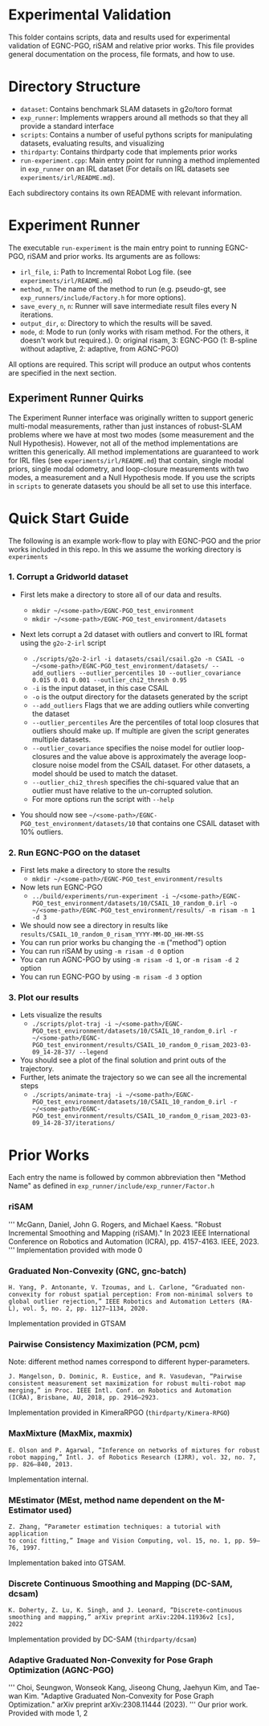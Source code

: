 # Experimental Validation

This folder contains scripts, data and results used for experimental validation of EGNC-PGO, riSAM and relative prior works.
This file provides general documentation on the process, file formats, and how to use. 

# Directory Structure
* `dataset`: Contains benchmark SLAM datasets in g2o/toro format
* `exp_runner`: Implements wrappers around all methods so that they all provide a standard interface
* `scripts`: Contains a number of useful pythons scripts for manipulating datasets, evaluating results, and visualizing
* `thirdparty`: Contains thirdparty code that implements prior works
* `run-experiment.cpp`: Main entry point for running a method implemented in `exp_runner` on an IRL dataset (For details on IRL datasets see `experiments/irl/README.md`).

Each subdirectory contains its own README with relevant information.

# Experiment Runner
The executable `run-experiment` is the main entry point to running EGNC-PGO, riSAM and prior works. Its arguments are as follows:
* `irl_file`, `i`: Path to Incremental Robot Log file. (see `experiments/irl/README.md`)
* `method`, `m`: The name of the method to run (e.g. pseudo-gt, see `exp_runners/include/Factory.h` for more options).
* `save_every_n`, `n`: Runner will save intermediate result files every N iterations.
* `output_dir`, `o`: Directory to which the results will be saved.
* `mode`, `d`: Mode to run (only works with risam method. For the others, it doesn't work but required.). 0: original risam, 3: EGNC-PGO (1: B-spline without adaptive, 2: adaptive, from AGNC-PGO)

All options are required. This script will produce an output whos contents are specified in the next section. 

## Experiment Runner Quirks
The Experiment Runner interface was originally written to support generic multi-modal measurements, rather than just instances of robust-SLAM problems where we have at most two modes (some measurement and the Null Hypothesis). However, not all of the method implementations are written this generically. All method implementations are guaranteed to work for IRL files (see `experiments/irl/README.md`) that contain, single modal priors, single modal odometry, and loop-closure measurements with two modes, a measurement and a Null Hypothesis mode. If you use the scripts in `scripts` to generate datasets you should be all set to use this interface.

# Quick Start Guide
The following is an example work-flow to play with EGNC-PGO and the prior works included in this repo. In this we assume the working directory is `experiments`

### 1. Corrupt a Gridworld dataset
* First lets make a directory to store all of our data and results. 
    * `mkdir ~/<some-path>/EGNC-PGO_test_environment`
    * `mkdir ~/<some-path>/EGNC-PGO_test_environment/datasets`
* Next lets corrupt a 2d dataset with outliers and convert to IRL format using the `g2o-2-irl` script
    * `./scripts/g2o-2-irl -i datasets/csail/csail.g2o -n CSAIL -o ~/<some-path>/EGNC-PGO_test_environment/datasets/ --add_outliers --outlier_percentiles 10 --outlier_covariance 0.015 0.01 0.001 --outlier_chi2_thresh 0.95`
    * `-i` is the input dataset, in this case CSAIL
    * `-o` is the output directory for the datasets generated by the script
    * `--add_outliers` Flags that we are adding outliers while converting the dataset
    * `--outlier_percentiles` Are the percentiles of total loop closures that outliers should make up. If multiple are given the script generates multiple datasets. 
    * `--outlier_covariance` specifies the noise model for outlier loop-closures and the value above is approximately the  average loop-closure noise model from the CSAIL dataset. For other datasets, a model should be used to match the dataset.
    * `--outlier_chi2_thresh` specifies the chi-squared value that an outlier must have relative to the un-corrupted solution.
    * For more options run the script with `--help`

* You should now see `~/<some-path>/EGNC-PGO_test_environment/datasets/10` that contains one CSAIL dataset with 10% outliers.

### 2. Run EGNC-PGO on the dataset
* First lets make a directory to store the results
    * `mkdir ~/<some-path>/EGNC-PGO_test_environment/results`
* Now lets run EGNC-PGO
    * `../build/experiments/run-experiment -i ~/<some-path>/EGNC-PGO_test_environment/datasets/10/CSAIL_10_random_0.irl -o ~/<some-path>/EGNC-PGO_test_environment/results/ -m risam -n 1 -d 3`
* We should now see a directory in results like `results/CSAIL_10_random_0_risam_YYYY-MM-DD_HH-MM-SS`
* You can run prior works bu changing the `-m` ("method") option
* You can run riSAM by using `-m risam -d 0` option
* You can run AGNC-PGO by using `-m risam -d 1`, or `-m risam -d 2` option
* You can run EGNC-PGO by using `-m risam -d 3` option

### 3. Plot our results
* Lets visualize the results
    * `./scripts/plot-traj -i ~/<some-path>/EGNC-PGO_test_environment/datasets/10/CSAIL_10_random_0.irl -r ~/<some-path>/EGNC-PGO_test_environment/results/CSAIL_10_random_0_risam_2023-03-09_14-28-37/ --legend`
* You should see a plot of the final solution and print outs of the trajectory.
* Further, lets animate the trajectory so we can see all the incremental steps
    * `./scripts/animate-traj -i ~/<some-path>/EGNC-PGO_test_environment/datasets/10/CSAIL_10_random_0.irl -r ~/<some-path>/EGNC-PGO_test_environment/results/CSAIL_10_random_0_risam_2023-03-09_14-28-37/iterations/`

# Prior Works

Each entry the name is followed by common abbreviation then "Method Name" as defined in `exp_runner/include/exp_runner/Factor.h`

### riSAM 
'''
McGann, Daniel, John G. Rogers, and Michael Kaess. "Robust Incremental
 Smoothing and Mapping (riSAM)." In 2023 IEEE International Conference 
 on Robotics and Automation (ICRA), pp. 4157-4163. IEEE, 2023.
'''
Implementation provided with mode 0

### Graduated Non-Convexity (GNC, gnc-batch)
```
H. Yang, P. Antonante, V. Tzoumas, and L. Carlone, “Graduated non-
convexity for robust spatial perception: From non-minimal solvers to
global outlier rejection,” IEEE Robotics and Automation Letters (RA-
L), vol. 5, no. 2, pp. 1127–1134, 2020.
```
Implementation provided in GTSAM

### Pairwise Consistency Maximization (PCM, pcm)
Note: different method names correspond to different hyper-parameters.
```
J. Mangelson, D. Dominic, R. Eustice, and R. Vasudevan, “Pairwise
consistent measurement set maximization for robust multi-robot map
merging,” in Proc. IEEE Intl. Conf. on Robotics and Automation
(ICRA), Brisbane, AU, 2018, pp. 2916–2923.
```
Implementation provided in KimeraRPGO (`thirdparty/Kimera-RPGO`)

### MaxMixture (MaxMix, maxmix)
```
E. Olson and P. Agarwal, “Inference on networks of mixtures for robust
robot mapping,” Intl. J. of Robotics Research (IJRR), vol. 32, no. 7,
pp. 826–840, 2013.
```
Implementation internal.

### MEstimator (MEst, method name dependent on the M-Estimator used)
```
Z. Zhang, “Parameter estimation techniques: a tutorial with application
to conic fitting,” Image and Vision Computing, vol. 15, no. 1, pp. 59–
76, 1997.
```
Implementation baked into GTSAM.

### Discrete Continuous Smoothing and Mapping (DC-SAM, dcsam)
```
K. Doherty, Z. Lu, K. Singh, and J. Leonard, “Discrete-continuous
smoothing and mapping,” arXiv preprint arXiv:2204.11936v2 [cs],
2022
```
Implementation provided by DC-SAM (`thirdparty/dcsam`)


### Adaptive Graduated Non-Convexity for Pose Graph Optimization (AGNC-PGO)
'''
Choi, Seungwon, Wonseok Kang, Jiseong Chung, Jaehyun Kim, and Tae-wan Kim. "Adaptive Graduated Non-Convexity for Pose Graph Optimization." arXiv preprint arXiv:2308.11444 (2023).
'''
Our prior work. Provided with mode 1, 2
